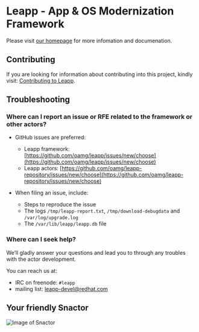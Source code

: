 # Leapp - App & OS Modernization Framework
Please visit [our homepage](https://oamg.github.io/leapp/)
for more infomation and documenation.

## Contributing
If you are looking for information about contributing into this project, kindly
visit: [Contributing to Leapp](CONTRIBUTING.rst).

## Troubleshooting

### Where can I report an issue or RFE related to the framework or other actors?
- GitHub issues are preferred:
  - Leapp framework: [https://github.com/oamg/leapp/issues/new/choose](https://github.com/oamg/leapp/issues/new/choose)
  - Leapp actors: [https://github.com/oamg/leapp-repository/issues/new/choose](https://github.com/oamg/leapp-repository/issues/new/choose)

- When filing an issue, include:
  - Steps to reproduce the issue
  - The logs `/tmp/leapp-report.txt`, `/tmp/download-debugdata` and `/var/log/upgrade.log`
  - The `/var/lib/leapp/leapp.db` file

### Where can I seek help?
We’ll gladly answer your questions and lead you to through any troubles with the
actor development.

You can reach us at:

- IRC on freenode: `#leapp`
- mailing list: leapp-devel@redhat.com

## Your friendly Snactor
![Image of Snactor](docs/source/_static/images/snactor256.png)
